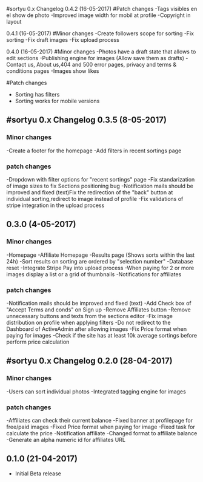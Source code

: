 #sortyu 0.x Changelog
0.4.2 (16-05-2017)
#Patch changes
-Tags visibles en el show de photo
-Improved image width for mobil at profile
-Copyright in layout

0.4.1 (16-05-2017)
#Minor changes
-Create followers scope for sorting
-Fix sorting
-Fix draft images
-Fix upload process

0.4.0 (16-05-2017)
#Minor changes
-Photos have a draft state that allows to edit sections
-Publishing engine for images (Allow save them as drafts)
-Contact us, About us,404 and 500 error pages, privacy and terms & conditions pages
-Images show likes

#Patch changes
- Sorting has filters
- Sorting works for mobile versions

#sortyu 0.x Changelog
0.3.5 (8-05-2017)
------
### Minor changes
-Create a footer for the homepage
-Add filters in recent sortings page

### patch changes
-Dropdown with filter options for "recent sortings" page
-Fix standarization of image sizes to fix Sections positioning bug
-Notification mails should be improved and fixed (text)Fix the redirection of the "back" button at individual sorting,redirect to image instead of profile
-Fix validations of stripe integration in the upload process

0.3.0 (4-05-2017)
------
### Minor changes
-Homepage
-Affiliate Homepage
-Results page (Shows sorts within the last 24h)
-Sort results on sorting are ordered by "selection number"
-Database reset
-Integrate Stripe Pay into upload process
-When paying for 2 or more images display a list or a grid of thumbnails
-Notifications for affiliates

### patch changes
-Notification mails should be improved and fixed (text)
-Add Check box of "Accept Terms and conds" on Sign up
-Remove Affiliates button
-Remove unnecessary buttons and texts from the sections editor
-Fix image distribution on profile when applying filters
-Do not redirect to the Dashboard of ActiveAdmin after allowing images
-Fix Price format when paying for images
-Check if the site has at least 10k average sortings before perform price calculation



#sortyu 0.x Changelog
0.2.0 (28-04-2017)
------
### Minor changes
-Users can sort individual photos
-Integrated tagging engine for images

### patch changes
-Affiliates can check their current balance
-Fixed banner at profilepage for free/paid images
-Fixed Price format when paying for image
-Fixed task for calculate the price
-Notification affiliate
-Changed format to affiliate balance
-Generate an alpha numeric id for affiliates URL



0.1.0 (21-04-2017)
------
- Initial Beta release

